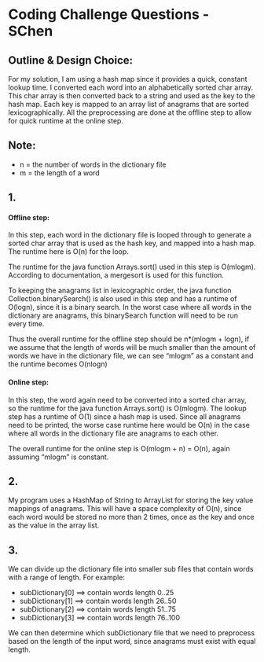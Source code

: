 # Coding Challenge Questions - SChen

## Outline & Design Choice:
For my solution, I am using a hash map since it provides a quick, constant lookup time. I converted each word into an alphabetically sorted char array. This char array is then converted back to a string and used as the key to the hash map. Each key is mapped to an array list of anagrams that are sorted lexicographically. All the preprocessing are done at the offline step to allow for quick runtime at the online step.


## Note:
* n = the number of words in the dictionary file
* m = the length of a word


## 1.
#### Offline step:
In this step, each word in the dictionary file is looped through to generate a sorted char array that is used as the hash key, and mapped into a hash map. The runtime here is O(n) for the loop.

The runtime for the java function Arrays.sort() used in this step is O(mlogm). According to documentation, a mergesort is used for this function.

To keeping the anagrams list in lexicographic order, the java function Collection.binarySearch() is also used in this step and has a runtime of O(logn), since it is a binary search.  In the worst case where all words in the dictionary are anagrams, this binarySearch function will need to be run every time.

Thus the overall runtime for the offline step should be n*(mlogm + logn), if we assume that the length of words will be much smaller than the amount of words we have in the dictionary file, we can see “mlogm” as a constant and the runtime becomes O(nlogn)


#### Online step:
In this step, the word again need to be converted into a sorted char array, so the runtime for the java function Arrays.sort() is O(mlogm). The lookup step has a runtime of O(1) since a hash map is used. Since all anagrams need to be printed, the worse case runtime here would be O(n) in the case where all words in the dictionary file are anagrams to each other.

The overall runtime for the online step is O(mlogm + n) = O(n), again assuming “mlogm” is constant.


## 2.
My program uses a HashMap of String to ArrayList for storing the key value mappings of anagrams. This will have a space complexity of O(n), since each word would be stored no more than 2 times, once as the key and once as the value in the array list.


## 3.
We can divide up the dictionary file into smaller sub files that contain words with a range of length.
For example:
* subDictionary[0] ==> contain words length 0..25
* subDictionary[1] ==> contain words length 26..50
* subDictionary[2] ==> contain words length 51..75
* subDictionary[3] ==> contain words length 76..100

We can then determine which subDictionary file that we need to preprocess based on the length of the input word, since anagrams must exist with equal length.
